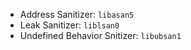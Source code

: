 - Address Sanitizer: `libasan5`
- Leak Sanitizer: `liblsan0`
- Undefined Behavior Snitizer: `libubsan1`